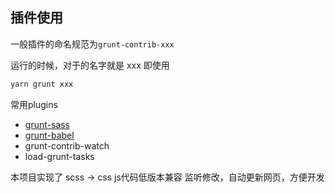 ## 插件使用

一般插件的命名规范为`grunt-contrib-xxx`

运行的时候，对于的名字就是 xxx  即使用

```zsh
yarn grunt xxx
```



常用plugins

- [grunt-sass](https://www.npmjs.com/package/grunt-sass)
- [grunt-babel](https://www.npmjs.com/package/grunt-babel)
- grunt-contrib-watch
- load-grunt-tasks



本项目实现了 scss -> css js代码低版本兼容 监听修改，自动更新网页，方便开发